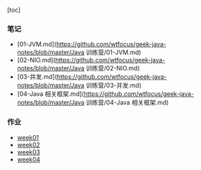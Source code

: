 [toc]

### 笔记

- [01-JVM.md](https://github.com/wtfocus/geek-java-notes/blob/master/Java 训练营/01-JVM.md)
- [02-NIO.md](https://github.com/wtfocus/geek-java-notes/blob/master/Java 训练营/02-NIO.md)
- [03-并发.md](https://github.com/wtfocus/geek-java-notes/blob/master/Java 训练营/03-并发.md)
- [04-Java 相关框架.md](https://github.com/wtfocus/geek-java-notes/blob/master/Java 训练营/04-Java 相关框架.md)

### 作业

- [week01]()
- [week02](https://github.com/wtfocus/geek-java-notes/blob/master/Java%20%E8%AE%AD%E7%BB%83%E8%90%A5/%E4%BD%9C%E4%B8%9A/week02.md)
- [week03]()
- [week04]()

